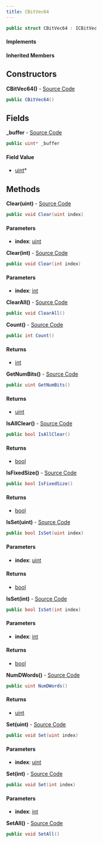 ```yaml
---
title: CBitVec64
---
```


```csharp
public struct CBitVec64 : ICBitVec
```

#### Implements

#### Inherited Members

## Constructors

**CBitVec64()** - [Source Code](https://github.com/swiftly-solution/swiftlys2/blob/main/managed/src/SwiftlyS2.Shared/Natives/Structs/CBitVec.cs#L98)

```csharp
public CBitVec64()
```

## Fields

**_buffer** - [Source Code](https://github.com/swiftly-solution/swiftlys2/blob/main/managed/src/SwiftlyS2.Shared/Natives/Structs/CBitVec.cs#L96)

```csharp
public uint* _buffer
```

#### Field Value

- [uint](https://learn.microsoft.com/dotnet/api/system.uint32)*

## Methods

**Clear(uint)** - [Source Code](https://github.com/swiftly-solution/swiftlys2/blob/main/managed/src/SwiftlyS2.Shared/Natives/Structs/CBitVec.cs#L139)

```csharp
public void Clear(uint index)
```

#### Parameters

- **index**: [uint](https://learn.microsoft.com/dotnet/api/system.uint32)

**Clear(int)** - [Source Code](https://github.com/swiftly-solution/swiftlys2/blob/main/managed/src/SwiftlyS2.Shared/Natives/Structs/CBitVec.cs#L147)

```csharp
public void Clear(int index)
```

#### Parameters

- **index**: [int](https://learn.microsoft.com/dotnet/api/system.int32)

**ClearAll()** - [Source Code](https://github.com/swiftly-solution/swiftlys2/blob/main/managed/src/SwiftlyS2.Shared/Natives/Structs/CBitVec.cs#L107)

```csharp
public void ClearAll()
```

**Count()** - [Source Code](https://github.com/swiftly-solution/swiftlys2/blob/main/managed/src/SwiftlyS2.Shared/Natives/Structs/CBitVec.cs#L171)

```csharp
public int Count()
```

#### Returns

- [int](https://learn.microsoft.com/dotnet/api/system.int32)

**GetNumBits()** - [Source Code](https://github.com/swiftly-solution/swiftlys2/blob/main/managed/src/SwiftlyS2.Shared/Natives/Structs/CBitVec.cs#L105)

```csharp
public uint GetNumBits()
```

#### Returns

- [uint](https://learn.microsoft.com/dotnet/api/system.uint32)

**IsAllClear()** - [Source Code](https://github.com/swiftly-solution/swiftlys2/blob/main/managed/src/SwiftlyS2.Shared/Natives/Structs/CBitVec.cs#L179)

```csharp
public bool IsAllClear()
```

#### Returns

- [bool](https://learn.microsoft.com/dotnet/api/system.boolean)

**IsFixedSize()** - [Source Code](https://github.com/swiftly-solution/swiftlys2/blob/main/managed/src/SwiftlyS2.Shared/Natives/Structs/CBitVec.cs#L103)

```csharp
public bool IsFixedSize()
```

#### Returns

- [bool](https://learn.microsoft.com/dotnet/api/system.boolean)

**IsSet(uint)** - [Source Code](https://github.com/swiftly-solution/swiftlys2/blob/main/managed/src/SwiftlyS2.Shared/Natives/Structs/CBitVec.cs#L155)

```csharp
public bool IsSet(uint index)
```

#### Parameters

- **index**: [uint](https://learn.microsoft.com/dotnet/api/system.uint32)

#### Returns

- [bool](https://learn.microsoft.com/dotnet/api/system.boolean)

**IsSet(int)** - [Source Code](https://github.com/swiftly-solution/swiftlys2/blob/main/managed/src/SwiftlyS2.Shared/Natives/Structs/CBitVec.cs#L163)

```csharp
public bool IsSet(int index)
```

#### Parameters

- **index**: [int](https://learn.microsoft.com/dotnet/api/system.int32)

#### Returns

- [bool](https://learn.microsoft.com/dotnet/api/system.boolean)

**NumDWords()** - [Source Code](https://github.com/swiftly-solution/swiftlys2/blob/main/managed/src/SwiftlyS2.Shared/Natives/Structs/CBitVec.cs#L104)

```csharp
public uint NumDWords()
```

#### Returns

- [uint](https://learn.microsoft.com/dotnet/api/system.uint32)

**Set(uint)** - [Source Code](https://github.com/swiftly-solution/swiftlys2/blob/main/managed/src/SwiftlyS2.Shared/Natives/Structs/CBitVec.cs#L123)

```csharp
public void Set(uint index)
```

#### Parameters

- **index**: [uint](https://learn.microsoft.com/dotnet/api/system.uint32)

**Set(int)** - [Source Code](https://github.com/swiftly-solution/swiftlys2/blob/main/managed/src/SwiftlyS2.Shared/Natives/Structs/CBitVec.cs#L131)

```csharp
public void Set(int index)
```

#### Parameters

- **index**: [int](https://learn.microsoft.com/dotnet/api/system.int32)

**SetAll()** - [Source Code](https://github.com/swiftly-solution/swiftlys2/blob/main/managed/src/SwiftlyS2.Shared/Natives/Structs/CBitVec.cs#L115)

```csharp
public void SetAll()
```

